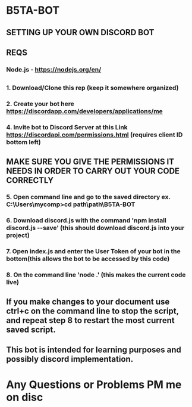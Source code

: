 # B5TA-BOT #

## SETTING UP YOUR OWN DISCORD BOT ##
## REQS 
### Node.js - https://nodejs.org/en/
##

### 1. Download/Clone this rep (keep it somewhere organized)
### 2. Create your bot here https://discordapp.com/developers/applications/me 
### 4. Invite bot to Discord Server at this Link https://discordapi.com/permissions.html (requires client ID bottom left)
## MAKE SURE YOU GIVE THE PERMISSIONS IT NEEDS IN ORDER TO CARRY OUT YOUR CODE CORRECTLY ##
### 5. Open command line and go to the saved directory ex. C:\Users\mycomp>cd path\path\B5TA-BOT ###
### 6. Download discord.js with the command 'npm install discord.js --save' (this should download discord.js into your project)
### 7. Open index.js and enter the User Token of your bot in the bottom(this allows the bot to be accessed by this code)
### 8. On the command line  'node .' (this makes the current code live)

## If you make changes to your document use ctrl+c on the command line to stop the script, and repeat step 8 to restart the most current saved script. ##


## This bot is intended for learning purposes and possibly discord implementation. ##
# Any Questions or Problems PM me on disc #
